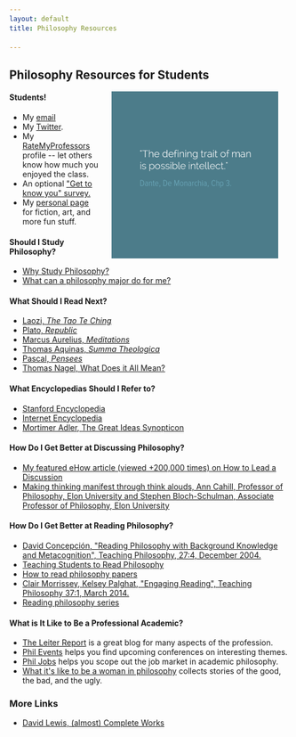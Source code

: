 ```yaml
---
layout: default
title: Philosophy Resources

--- 
```


## Philosophy Resources for Students ##

<img src="/img/possibleintellect.png" alt="dante-intellect" align="right" hspace="20" height="300" width="300">

#### Students! ####

* My [email](keith.buhler@uky.edu)
* My [Twitter](https://twitter.com/Keith_Buhler). 
* My [RateMyProfessors](http://www.ratemyprofessors.com/ShowRatings.jsp?tid=1822771) profile -- let others know how much you enjoyed the class. 
* An optional ["Get to know you" survey.](https://docs.google.com/forms/d/17A6-27pW2lrI4S6rEpV8GIh_OycvQHCc01fkyuoxPYw/edit?usp=drive_web) 
* My [personal page](/fun/) for fiction, art, and more fun stuff.

#### Should I Study Philosophy?
* [Why Study Philosophy?](http://www.whystudyphilosophy.com)
* [What can a philosophy major do for me?](/philosophy/philosophy-major-why?)

#### What Should I Read Next? 
* [Laozi, *The Tao Te Ching*](http://www.sacred-texts.com/tao/taote.htm)
* [Plato, *Republic*](http://www.perseus.tufts.edu/hopper/text?doc=Perseus:text:1999.01.0168)
* [Marcus Aurelius, *Meditations*](http://classics.mit.edu/Antoninus/meditations.1.one.html)
* [Thomas Aquinas, *Summa Theologica*](http://www.newadvent.org/summa/)
* [Pascal, *Pensees*](http://www.ccel.org/ccel/pascal/pensees.ii.html)
* [Thomas Nagel, What Does it All Mean?]()

#### What Encyclopedias Should I Refer to?
* [Stanford Encyclopedia](http://plato.stanford.edu/)
* [Internet Encyclopedia](http://www.iep.utm.edu/)
* [Mortimer Adler, The Great Ideas Synopticon](http://www.thegreatideas.org/greatideas1.html)

#### How Do I Get Better at Discussing Philosophy?
* [My featured eHow article (viewed +200,000 times) on How to Lead a Discussion](http://www.wikihow.com/Lead-a-Discussion)
* [Making thinking manifest through think alouds, Ann Cahill, Professor of Philosophy, Elon University and Stephen Bloch-Schulman, Associate Professor of Philosophy, Elon University](http://www.elon.edu/e-web/academics/teaching/tlconference/makingThinking.xhtml)

#### How Do I Get Better at Reading Philosophy?
* [David Concepción, "Reading Philosophy with Background Knowledge and Metacognition", Teaching Philosophy, 27:4, December 2004.](http://writing.dawsoncollege.qc.ca/wp-content/uploads/2011/09/Reading-Philosophy-Concepcion-2004.pdf)
* [Teaching Students to Read Philosophy](http://www.pdcnet.org/collection/show?id=teachphil_2004_0027_0004_0351_0368&file_type=pdf)
* [How to read philosophy papers](https://sites.google.com/a/wellesley.edu/pinkguidetophilosophy/how-to-read)
* [Clair Morrissey, Kelsey Palghat, "Engaging Reading", Teaching Philosophy 37:1, March 2014.](http://works.bepress.com/clair_morrissey/4/)
* [Reading philosophy series](http://www.wiley.com/WileyCDA/Section/id-404050.html)

#### What is It Like to Be a Professional Academic?
* [The Leiter Report](http://www.leiterreport.com) is a great blog for many aspects of the profession.
* [Phil Events](http://philevents.org/) helps you find upcoming conferences on interesting themes.
* [Phil Jobs](http://philjobs.org/) helps you scope out the job market in academic philosophy.
* [What it's like to be a woman in philosophy](https://beingawomaninphilosophy.wordpress.com/) collects stories of the good, the bad, and the ugly. 

### More Links
* [David Lewis, (almost) Complete Works](http://www.andrewmbailey.com/dkl/)



